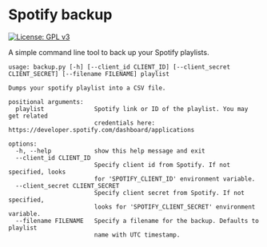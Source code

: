# Spotify backup

[![License: GPL v3](https://img.shields.io/badge/License-GPLv3-blue.svg)](https://www.gnu.org/licenses/gpl-3.0)

A simple command line tool to back up your Spotify playlists.

```text
usage: backup.py [-h] [--client_id CLIENT_ID] [--client_secret CLIENT_SECRET] [--filename FILENAME] playlist

Dumps your spotify playlist into a CSV file.

positional arguments:
  playlist              Spotify link or ID of the playlist. You may get related
                        credentials here: https://developer.spotify.com/dashboard/applications

options:
  -h, --help            show this help message and exit
  --client_id CLIENT_ID
                        Specify client id from Spotify. If not specified, looks
                        for 'SPOTIFY_CLIENT_ID' environment variable.
  --client_secret CLIENT_SECRET
                        Specify client secret from Spotify. If not specified,
                        looks for 'SPOTIFY_CLIENT_SECRET' environment variable.
  --filename FILENAME   Specify a filename for the backup. Defaults to playlist
                        name with UTC timestamp.
```
